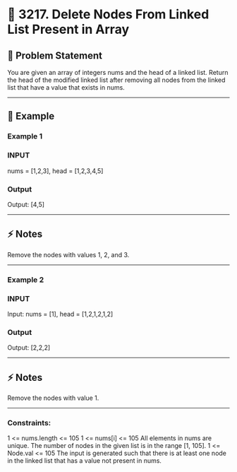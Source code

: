 # 🧩 3217. Delete Nodes From Linked List Present in Array

## 📘 Problem Statement

You are given an array of integers nums and the head of a linked list. Return the head of the modified linked list after removing all nodes from the linked list that have a value that exists in nums.

<!-- ---

## 📤 Input Format

- First line: Integer `t` — number of test cases `(1 ≤ t ≤ 1000)`  
- For each test case:
  - Line 1: Two integers `n` and `x` `(1 ≤ n ≤ 10⁵, 1 ≤ x ≤ 10⁹)`  
  - Line 2: `n` integers `a₁, a₂, …, aₙ` `(1 ≤ aᵢ ≤ 10⁹)`

It is guaranteed that the sum of all `n` across test cases does not exceed `10⁵`.

---

## 📤 Output Format

For each test case, output two integers: -->


---

## 🧮 Example

### Example 1

### INPUT
 nums = [1,2,3], head = [1,2,3,4,5]


### Output
Output: [4,5]

---

## ⚡ Notes
Remove the nodes with values 1, 2, and 3.

---

### Example 2

### INPUT
Input: nums = [1], head = [1,2,1,2,1,2]

### Output
Output: [2,2,2]

---

## ⚡ Notes

Remove the nodes with value 1.

---

### Constraints:
1 <= nums.length <= 105
1 <= nums[i] <= 105
All elements in nums are unique.
The number of nodes in the given list is in the range [1, 105].
1 <= Node.val <= 105
The input is generated such that there is at least one node in the linked list that has a value not present in nums.
